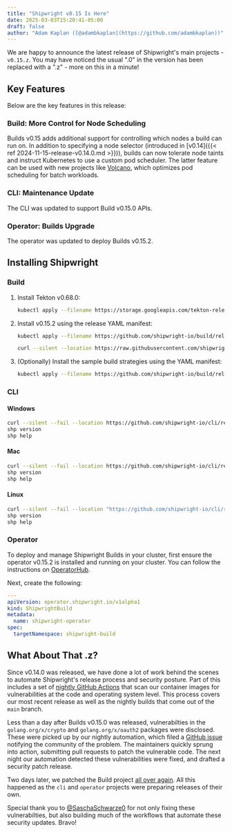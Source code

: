 ```yaml
---
title: "Shipwright v0.15 Is Here"
date: 2025-03-03T15:20:41-05:00
draft: false
author: "Adam Kaplan ([@adambkaplan](https://github.com/adambkaplan))"
---
```


We are happy to announce the latest release of Shipwright's main projects - `v0.15.z`.
You may have noticed the usual ".0" in the version has been replaced with a ".z" - more on this in
a minute!

## Key Features

Below are the key features in this release:

### Build: More Control for Node Scheduling

Builds v0.15 adds additional support for controlling which nodes a build can run on.
In addition to specifying a node selector (introduced in [v0.14]({{< ref 2024-11-15-release-v0.14.0.md >}})), builds can now tolerate node
taints and instruct Kubernetes to use a custom pod scheduler. The latter feature can be used
with new projects like [Volcano](https://volcano.sh/en/), which optimizes pod scheduling for batch
workloads.

### CLI: Maintenance Update

The CLI was updated to support Build v0.15.0 APIs.

### Operator: Builds Upgrade

The operator was updated to deploy Builds v0.15.2.

## Installing Shipwright

### Build

1. Install Tekton v0.68.0:

   ```bash
   kubectl apply --filename https://storage.googleapis.com/tekton-releases/pipeline/previous/v0.68.0/release.yaml
   ```

2. Install v0.15.2 using the release YAML manifest:

   ```bash
   kubectl apply --filename https://github.com/shipwright-io/build/releases/download/v0.15.2/release.yaml --server-side

   curl --silent --location https://raw.githubusercontent.com/shipwright-io/build/v0.15.2/hack/setup-webhook-cert.sh | bash
   ```

3. (Optionally) Install the sample build strategies using the YAML manifest:

   ```bash
   kubectl apply --filename https://github.com/shipwright-io/build/releases/download/v0.15.2/sample-strategies.yaml --server-side
   ```

### CLI

#### Windows

```sh
curl --silent --fail --location https://github.com/shipwright-io/cli/releases/download/v0.15.0/cli_0.15.0_windows_x86_64.tar.gz | tar xzf - shp.exe
shp version
shp help
```

#### Mac

```sh
curl --silent --fail --location https://github.com/shipwright-io/cli/releases/download/v0.15.0/cli_0.15.0_macOS_$(uname -m).tar.gz | tar -xzf - -C /usr/local/bin shp
shp version
shp help
```

#### Linux

```sh
curl --silent --fail --location "https://github.com/shipwright-io/cli/releases/download/v0.15.0/cli_0.15.0_linux_$(uname -m | sed 's/aarch64/arm64/').tar.gz" | sudo tar -xzf - -C /usr/bin shp
shp version
shp help
```

### Operator

To deploy and manage Shipwright Builds in your cluster, first ensure the operator v0.15.2 is
installed and running on your cluster. You can follow the instructions on
[OperatorHub](https://operatorhub.io/operator/shipwright-operator).

Next, create the following:

```yaml
---
apiVersion: operator.shipwright.io/v1alpha1
kind: ShipwrightBuild
metadata:
  name: shipwright-operator
spec:
  targetNamespace: shipwright-build
```


## What About That .z?

Since v0.14.0 was released, we have done a lot of work behind the scenes to automate Shipwright's
release process and security posture. Part of this includes a set of
[nightly GitHub Actions](https://github.com/shipwright-io/build/blob/main/.github/workflows/report-release-vulnerabilities.yaml)
that scan our container images for vulnerabilities at the code and operating system level. 
This process covers our most recent release as well as the nightly builds that come out of the
`main` branch.

Less than a day after Builds v0.15.0 was released, vulnerabilties in the `golang.org/x/crypto`
and `golang.org/x/oauth2` packages were disclosed. These were picked up by our nightly automation,
which filed a [GitHub issue](https://github.com/shipwright-io/build/issues/1810) notifying the
community of the problem. The maintainers quickly sprung into action, submitting pull requests to
patch the vulnerable code. The next night our automation detected these vulnerabilities were fixed,
and drafted a security patch release. 

Two days later, we patched the Build project [all over again](https://github.com/shipwright-io/build/issues/1817).
All this happened as the `cli` and `operator` projects were preparing releases of their own.

Special thank you to [@SaschaSchwarze0](https://github.com/SaschaSchwarze0) for not only fixing
these vulnerabilties, but also building much of the workflows that automate these security
updates. Bravo!
